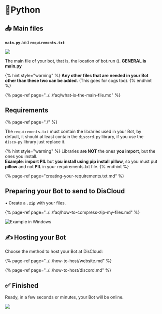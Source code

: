 # 🐍Python

## 📥 Main files <a id="main-files"></a>

**`main.py`** and **`requirements.txt`**

![](https://gblobscdn.gitbook.com/assets%2F-LmveSmUr3rXxq5cvnW5%2F-LqN7wHsw5JcXhT7SN20%2F-LqNAmUFFkgQGvYsBRpT%2FCapturar.PNG?alt=media&token=32a8f285-ba67-484f-ad58-415955a59328)

The main file of your bot, that is, the location of bot.run \(\). **GENERAL is main.py**

{% hint style="warning" %}
**Any other files that are needed in your Bot other than these two can be added.** \(This goes for cogs too\).
{% endhint %}

{% page-ref page="../../faq/what-is-the-main-file.md" %}

## Requirements <a id="requirements"></a>

{% page-ref page="./" %}

The `requirements.txt` must contain the libraries used in your Bot, by default, it should at least contain the `discord.py` library, if you use the `disco-py` library just replace it.

{% hint style="warning" %}
Libraries **are NOT** the ones **you import**, but the ones you install.  
**Example**: **import PIL** but **you install using pip install pillow**, so you must put **pillow** and not **PIL** in your requirements.txt file.
{% endhint %}

{% page-ref page="creating-your-requirements.txt.md" %}

## Preparing your Bot to send to DisCloud <a id="preparing-your-bot"></a>

• Create a **`.zip`** with your files.

{% page-ref page="../../faq/how-to-compress-zip-my-files.md" %}

![Example in Windows](https://gblobscdn.gitbook.com/assets%2F-LmveSmUr3rXxq5cvnW5%2F-Lo307niQwnZ70xFQ1fv%2F-Lo32dgjPOcRD6-b1Pso%2Fimage.png?alt=media&token=d1bc4281-8b2f-45d3-b199-d1a26b379cff)

## ✍ Hosting your Bot <a id="hosting-your-bot"></a>

Choose the method to host your Bot at DisCloud:

{% page-ref page="../../how-to-host/website.md" %}

{% page-ref page="../../how-to-host/discord.md" %}

## ✅ Finished <a id="finished"></a>

Ready, in a few seconds or minutes, your Bot will be online.

![](https://gblobscdn.gitbook.com/assets%2F-LmveSmUr3rXxq5cvnW5%2F-LqNGToKJmu_5kyc58bv%2F-LqNGVfKlMD_0dASZxWg%2FCapturar.PNG?alt=media&token=59bd4cef-9f8f-49c8-8218-e1259932d15a)

